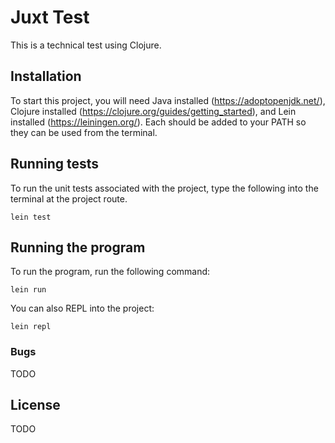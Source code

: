 # Juxt Test

This is a technical test using Clojure.

## Installation

To start this project, you will need Java installed (https://adoptopenjdk.net/), Clojure installed (https://clojure.org/guides/getting_started), and Lein installed (https://leiningen.org/). Each should be added to your PATH so they can be used from the terminal.

## Running tests

To run the unit tests associated with the project, type the following into the terminal at the project route.

`lein test`

## Running the program

To run the program, run the following command:

`lein run`

You can also REPL into the project:

`lein repl`

### Bugs

TODO

## License

TODO
